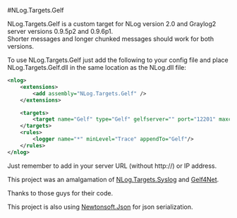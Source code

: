 #NLog.Targets.Gelf

NLog.Targets.Gelf is a custom target for NLog version 2.0 and Graylog2 server versions 0.9.5p2 and 0.9.6p1.  
Shorter messages and longer chunked messages should work for both versions.

To use NLog.Targets.Gelf just add the following to your config file and place NLog.Targets.Gelf.dll in the same location as the NLog.dll file:

```xml
<nlog>
	<extensions>
		<add assembly="NLog.Targets.Gelf" />
	</extensions>

	<targets>
		<target name="Gelf" type="Gelf" gelfserver="" port="12201" maxchunksize="8154" />
	</targets>
	<rules>
		<logger name="*" minLevel="Trace" appendTo="Gelf"/>
	</rules>
</nlog>
```

Just remember to add in your server URL (without http://) or IP address.  

This project was an amalgamation of [NLog.Targets.Syslog](https://github.com/graffen/NLog.Targets.Syslog) and [Gelf4Net](https://github.com/jjchiw/gelf4net).  

Thanks to those guys for their code.

This project is also using [Newtonsoft.Json](https://github.com/JamesNK/Newtonsoft.Json) for json serialization.
